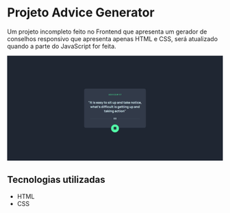 # Projeto Advice Generator
Um projeto incompleto feito no Frontend que apresenta um gerador de conselhos responsivo que apresenta apenas HTML e CSS, será atualizado quando a parte do JavaScript for feita.

<img src="src/images/Advice-Generator.png" alt="Projeto no Computador"> 

## Tecnologias utilizadas
- HTML
- CSS